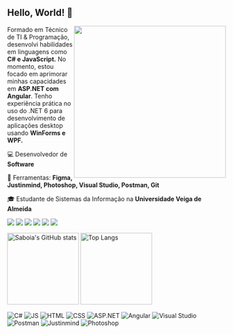 ## Hello, World! 👋
<img src="https://i.imgur.com/Y3zwvBP.png" min-width="350px" max-width="350px" width="350px" align="right">

<p align="left"> 
  Formado em Técnico de TI & Programação, desenvolvi habilidades em linguagens como <strong>C# e JavaScript.</strong> No momento, estou focado em aprimorar minhas capacidades em <strong>ASP.NET com Angular</strong>. Tenho experiência prática no uso do .NET 6 para desenvolvimento de aplicações desktop usando <strong>WinForms e WPF.</strong>
</p>

<p align="left">
  💻 Desenvolvedor de <strong>Software</strong>
</p>

<p align="left">
  💼 Ferramentas: <strong>Figma, Justinmind, Photoshop, Visual Studio, Postman, Git</strong>
</p>

<p align="left">
  🎓 Estudante de Sistemas da Informação na <strong>Universidade Veiga de Almeida</strong>
</p>

<p align="left">
  <a href="#" alt="Gmail">
  <img src="https://img.shields.io/badge/-Gmail-FF0000?style=flat-square&labelColor=FF0000&logo=gmail&logoColor=white&link=lucas.saboia54@gmail.com" /></a>
<a href="#" alt="LinkedIn">
  <img src="https://img.shields.io/badge/-Linkedin-0e76a8?style=flat-square&logo=Linkedin&logoColor=white&link=https://www.linkedin.com/in/lucassaboiagoes/" /></a>
<a href="#" alt="C#">
  <img src="https://img.shields.io/badge/-C%23-239120?style=flat-square&logo=c-sharp&logoColor=white&link=LINK-DO-SEU-C%23"/></a>
<a href="#" alt="JavaScript">
  <img src="https://img.shields.io/badge/-JavaScript-A49414?style=flat-square&logo=javascript&logoColor=white&link=LINK-DO-SEU-JAVASCRIPT"/></a>
<a href="#" alt="ASP.NET">
  <img src="https://img.shields.io/badge/-ASP.NET-512BD4?style=flat-square&logo=.net&logoColor=white&link=LINK-DO-SEU-ASP.NET"/></a>
<a href="#" alt="Angular">
  <img src="https://img.shields.io/badge/-Angular-FF0000?style=flat-square&logo=angular&logoColor=white&link=LINK-DO-SEU-ANGULAR"/></a>

</p>

<div>
  <img src="https://github-readme-stats.vercel.app/api?username=lucassaboia&show_icons=true&theme=tokyonight" alt="Saboia's GitHub stats" height="165">
  <img src="https://github-readme-stats.vercel.app/api/top-langs/?username=lucassaboia&layout=compact&theme=tokyonight&langs_count=6" alt="Top Langs" height="165">
</div>

![C#](https://img.shields.io/badge/C%23-239120?style=flat-square&logo=c-sharp&logoColor=white&color=6C63FF)
![JS](https://img.shields.io/badge/JavaScript-F7DF1E?style=flat-square&logo=javascript&logoColor=white&color=6C63FF)
![HTML](https://img.shields.io/badge/HTML5-E34F26?style=flat-square&logo=html5&logoColor=white&color=6C63FF)
![CSS](https://img.shields.io/badge/CSS3-1572B6?style=flat-square&logo=css3&logoColor=white&color=6C63FF)
![ASP.NET](https://img.shields.io/badge/ASP.NET-5C2D91?style=flat-square&logo=dotnet&logoColor=white&color=6C63FF)
![Angular](https://img.shields.io/badge/Angular-DD0031?style=flat-square&logo=angular&logoColor=white&color=6C63FF)
![Visual Studio](https://img.shields.io/badge/Visual%20Studio-5C2D91?style=flat-square&logo=visual-studio&logoColor=white&color=6C63FF)
![Postman](https://img.shields.io/badge/Postman-FF6C37?style=flat-square&logo=postman&logoColor=white&color=6C63FF)
![Justinmind](https://img.shields.io/badge/Figma-FF7A6B?style=flat-square&logo=Figma&logoColor=white&color=6C63FF)
![Photoshop](https://img.shields.io/badge/Photoshop-31A8FF?style=flat-square&logo=adobe-photoshop&logoColor=white&color=6C63FF)




